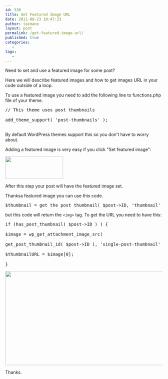```yaml
---
id: 536
title: Get Featured Image URL
date: 2011-08-23 10:47:23
author: taimane
layout: post
permalink: /get-featured-image-url/
published: true
categories:
   -
tags:
   -
---
```

Need to set and use a featured image for some post? 

Here we will describe featured images and how to get images URL in your code outside of a loop.



To use a featured image you need to add the following line to functions.php file of your theme.

<pre>// This theme uses post thumbnails

add_theme_support( 'post-thumbnails' );

</pre>



By default WordPress themes support this so you don't have to worry about.

Adding a featured image is very easy if you click "Set featured image": 



<img src="https://programming-review.com/wp-content/uploads/2011/08/featured.png" alt="" title="featured" width="185" height="72" class="alignnone size-full wp-image-537" />



After this step your post will have the featured image set.

Thanksa featured image you can use this code.



<pre>$thumbnail = get_the_post_thumbnail( $post->ID, 'thumbnail' );</pre>



but this code will return the <code>&lt;img&gt;</code> tag. To get the URL you need to have this:



<pre>if (has_post_thumbnail( $post->ID ) ) {

$image = wp_get_attachment_image_src( 

get_post_thumbnail_id( $post->ID ), 'single-post-thumbnail' ); 

$thumbnailURL = $image[0]; 

}</pre>



<img src="https://programming-review.com/wp-content/uploads/2011/08/featured2.png" alt="" title="featured2" width="783" height="301" class="alignnone size-full wp-image-538" />



Thanks.



  

